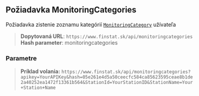 ## Požiadavka MonitoringCategories
Požiadavka zistenie zoznamu kategórií [`MonitoringCategory`](#MonitoringCategory) užívateľa
> **Dopytovaná URL**: ```https://www.finstat.sk/api/monitoringcategories```<br />
> **Hash parameter**: monitoringcategories

### Parametre
[](../../../common/parameters/parameters-sk.md ':include')

> **Príklad volania:** ```https://www.finstat.sk/api/monitoringcategories?apikey=YourAPIKey&hash=05e261e4d5a50ceecfc584ca85623595ceae8b1de2a40252ea1472f13361b564&StationId=YourStationID&StationName=Your+Station+Name```
